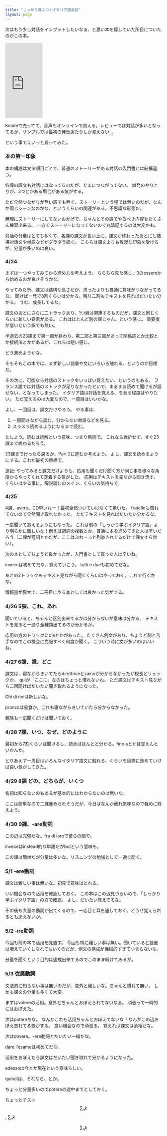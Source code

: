 ```yaml
---
title: "しっかり身につくイタリア語会話"
layout: page	
---
```


次はもう少し対話をインプットしたいなぁ、と思い本を探していた所目についたのがこの本。

<iframe style="width:120px;height:240px;" marginwidth="0" marginheight="0" scrolling="no" frameborder="0" src="https://rcm-fe.amazon-adsystem.com/e/cm?ref=qf_sp_asin_til&t=karino203-22&m=amazon&o=9&p=8&l=as1&IS1=1&detail=1&asins=B00UD2WCMO&bc1=ffffff&lt1=_top&fc1=333333&lc1=0066c0&bg1=ffffff&f=ifr"> </iframe>

Kindleで売ってて、音声もオンラインで買える。レビューでは対話が多いとなってるが、サンプルでは最初の発音あたりしか見えない…

という事でえいっと買ってみた。

### 本の第一印象

本の構成は文法項目ごとで、普通のストーリーがある対話の入門書とは結構違う。

各課の課文も対話にはなってるのだが、たまにつながってない。
単発のやりとりが、3つとかある場合がある気がする。

ただ全然つながりが無い訳でも無く、ストーリーという程では無いのだが、なんか同じシーンなのかな、というくらいの関連がある。不思議な形態だ。

無理にストーリーにしてないおかげで、ちゃんとその課でやるべき内容をたくさん練習出来る。
一方でストーリーになってないので丸暗記するのは大変かも。

対話の分量はとても多くて、各課の課文が長い上に、課文が終わったあとにも結構対話文や単語などがダラダラ続く。
こちらは課文よりも散漫な印象を受けるが、分量が多いのは良い。

### 4/24

まずは一つやってみてから進め方を考えよう。
ちらちら見た感じ、3のessereから始めるのが良さそうかな。

やってみた所、課文は結構な長さだが、思ったよりも普通に意味がつながってるな。
聞けば一発で8割くらいは分かる。残り二割もテキストを見ればだいたい分かる。
うむ、成長してるな。

課文のあとにさらに二トラックあり、1つ目は関連するものだが、課文と同じくらいに新しい要素がある。
これはほとんど別の課じゃん、という感じ。
重要度が低いという訳でも無い。

半過去の23課まで第一部が終わり、第二部と第三部があって関係詞とか比較とか接続法とかがあるが、これらは短い感じ。

どう進めようかな。

そもそもこの本では、まず新しい語彙や文にいろいろ触れる、というのが目標だ。

その次に、可能なら対話のストックをいっぱい覚えたい、というのもある。
フランス語では対話のストックが足りなかったせいで、まぁまぁ読めて聞けるが話せない、となってしまった。
イタリア語は対話を覚える、をある程度はやりたい。
ただ覚えるのは大変なので、一周目はいいかな。

よし、一回目は、課文だけやろう。
やる事は、

1. 一回聞きながら読む。分からない単語などを見る。
2.  スラスラ読めるようになるまで読む。

としよう。読むは読解という意味、つまり黙読で。
これなら挫折せず、すぐ23課まで終わるだろう。

23課まで行ったら戻るか、Part 2に進むか考えよう。
よし、課文を読めるようにする。これが最初の目標で。

追記: やってみると課文だけよりも、応用も聞くだけ聞く方が同じ事を様々な角度からやってくれて定着する気がした。
応用はテキストを見ながら聞き流す、くらいはやる事に。解説読むのメイン、くらいの気持ちで。

### 4/25

4課、avere。CD早いねー！最初全然ついていけなくて驚いた。
fratelloも慣れてないので全然聞き取れなかった。
ただテキストを見ればだいたい分かるな。

一応聞いて追えるようにもなった。
これは前の「しっかり学ぶイタリア語」より明らかに難しいな！例えば冠詞の複数とか、普通に本を進めてきた人は辛いだろう（二課が冠詞とかだが、ここはぶわーっと列挙されてるだけで課文すら無い）。

次の本としてちょうど良かったが、入門書として買った人は辛いね。

inveceは初めてだな。覚えていこう。
tutti e dueも初めてだな。

あとの2トラックもテキスト見ながら聞くくらいはやっておく。これで行くかな。

情報量が膨大で、二冊目にやる本としては良かった気がする。

### 4/26 5課、これ、あれ

聞いていると、ちゃんと区別出来てるかは分からないが意味は分かる。
テキストを見ると一通り全種類出てるのが分かるが。

応用の方のトラックにc'eとかがあった。
たくさん例文があり、ちょうど割と苦手なのでこの機会に克服すべく何度か聞く。
こういう時に文が多いのはいいね。

### 4/27 6課、誰、どこ

課文は、寝ながらきいてたらdirettriceとzainoが分からなかったが校長とリュックか。
quiが「ここに」なのはちょっと慣れないね。
ただ課文はテキスト見ながら二回聞けばだいたい聞き取れるようになった。

Chi di noiは新しいな。

pranzoは昼食か。これも寝ながらきいていたら分からなかった。

親族も一応聞くだけは聞いておく。

### 4/28 7課、いつ、なぜ、どのように

最初から7割くらいは聞けるし、読めばほんとど分かる。fino aとかは覚えんといかんか。

とりあえず一周目はいろんなイタリア語文に触れる、くらいを目標に進めていけば良い気がしてきた。

### 4/29 8課 どの、どちらが、いくつ

名詞は知らないのもあるが基本的にはわからないのは無いな。

ここは簡単なので二課進められそうだが、今日はなんか疲れ気味なので軽めに終えよう。

### 4/30 9課、-are動詞

この辺は完璧だな。fra di loroで彼らの間で。

inveceはinstead的な単語だがbutという意味も。

この課は簡単だが分量は多いな。リスニングの勉強として一通り聞く。

### 5/1 -ere動詞

課文は難しい事は無いな。初見で意味はとれる。

いい機会なので活用を確認しておく。
この本はこの辺見づらいので、「しっかり学ぶイタリア語」の方で確認。
よし、だいたい覚えてるな。

その後も大量の動詞が出てくるので、一応目と耳を通しておく。どうせ覚えられるとも思えないが。

### 5/2 -ire動詞

今回も前の本で活用を見直す。
今回も特に難しい事は無い。聞いていると語彙は増えていくしなれてもいくのだが、例文の構成が機械的すぎてつまらないな。

分量を聞くという目的は達成出来てるのでこのまま続けてみるが。

### 5/3 従属動詞

文法的に知らない事は無いのだが、意外と難しいな。ちゃんと慣れて無い。
しかも課文の分量も多くて大変。

まずはvolereの活用。意外とちゃんとおぼえられてないなぁ。
頑張って一時的にはおぼえた。

次はpotereだな。
なんかこれも活用ちゃんとおぼえてないな？なんかこの辺おぼえ忘れてる気がする。
良い機会なので頑張る。
覚えれば課文は余裕だな。

次はdovere。-ere動詞とだいたい一緒だな。

dare l'esameは初めてだな。 

活用をおぼえたら課文はだいたい聞き取れて分かるようになった。

adessoは今とか現在という意味らしい。

quindiは、それなら、とか。  

ちょっと分量多いのでpotereの途中までとしておく。

ちょっとテスト$$\sum_n k$$, $\sum_n k$

$$\sum_n k$$

